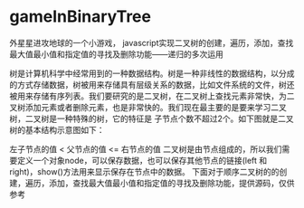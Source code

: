 # gameInBinaryTree
外星星进攻地球的一个小游戏， javascript实现二叉树的创建，遍历，添加，查找最大值最小值和指定值的寻找及删除功能——递归的多次运用

 树是计算机科学中经常用到的一种数据结构。树是一种非线性的数据结构，以分成的方式存储数据，树被用来存储具有层级关系的数据，比如文件系统的文件，树还被用来存储有序列表。我们要研究的是二叉树，在二叉树上查找元素非常快，为二叉树添加元素或者删除元素，也是非常快的。我们现在最主要的是要来学习二叉树，二叉树是一种特殊的树，它的特征是 子节点个数不超过2个。如下图就是二叉树的基本结构示意图如下：

左子节点的值 < 父节点的值 <= 右节点的值
  二叉树是由节点组成的，所以我们需要定义一个对象node，可以保存数据，也可以保存其他节点的链接(left 和 right)，show()方法用来显示保存在节点中的数据。
下面对于顺序二叉树的的创建，遍历，添加，查找最大值最小值和指定值的寻找及删除功能，提供源码，仅供参考
